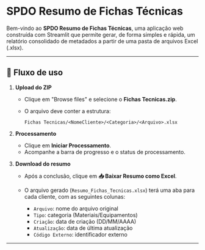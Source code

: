 # SPDO Resumo de Fichas Técnicas

Bem-vindo ao **SPDO Resumo de Fichas Técnicas**, uma aplicação web construída com Streamlit que permite gerar, de forma simples e rápida, um relatório consolidado de metadados a partir de uma pasta de arquivos Excel (.xlsx).

---

## 🎯 Fluxo de uso

1. **Upload do ZIP**

   * Clique em "Browse files" e selecione o **Fichas Tecnicas.zip**.
   * O arquivo deve conter a estrutura:

     ```
     Fichas Tecnicas/<NomeCliente>/<Categoria>/<Arquivo>.xlsx
     ```

2. **Processamento**

   * Clique em **Iniciar Processamento**.
   * Acompanhe a barra de progresso e o status de processamento.

3. **Download do resumo**

   * Após a conclusão, clique em **📥 Baixar Resumo como Excel**.
   * O arquivo gerado (`Resumo_Fichas_Tecnicas.xlsx`) terá uma aba para cada cliente, com as seguintes colunas:

     * `Arquivo`: nome do arquivo original
     * `Tipo`: categoria (Materiais/Equipamentos)
     * `Criação`: data de criação (DD/MM/AAAA)
     * `Atualização`: data de última atualização
     * `Código Externo`: identificador externo

---

```
